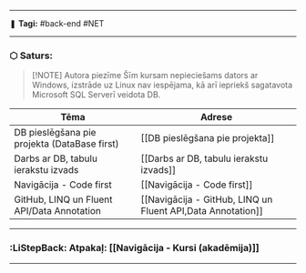 ___

❚ **Tagi:** #back-end #NET

---
### ⬡ Saturs:

> [!NOTE] Autora piezīme
> Šīm kursam nepieciešams dators ar Windows, izstrāde uz Linux nav iespējama, kā arī iepriekš sagatavota Microsoft SQL Serverī veidota DB.

| Tēma                                         | Adrese                                                      |
| -------------------------------------------- | ----------------------------------------------------------- |
| DB pieslēgšana pie projekta (DataBase first) | [[DB pieslēgšana pie projekta]]                             |
| Darbs ar DB, tabulu ierakstu izvads          | [[Darbs ar DB, tabulu ierakstu izvads]]                     |
| Navigācija - Code first                      | [[Navigācija - Code first]]                                 |
| GitHub, LINQ un Fluent API/Data Annotation   | [[Navigācija - GitHub, LINQ un Fluent API,Data Annotation]] |

---
### :LiStepBack: Atpakaļ: [[Navigācija - Kursi (akadēmija)]]

___